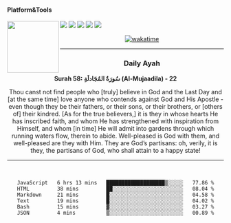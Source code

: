 #### Platform&Tools

[![](https://img.shields.io/badge/-NPM-cb3837?style=flat-square&logo=npm&logoColor=white)](https://npmjs.com/)
[![](https://img.shields.io/badge/PHP-777BB4?style=flat-square&logo=php&logoColor=white)](https://nodejs.org/)
[![](https://img.shields.io/badge/Julia-9558B2?style=flat-square&logo=julia&logoColor=white)](https://nodejs.org/)
<img src="https://avatars.githubusercontent.com/u/31664438?v=4" width="120" align="left">
[![](https://img.shields.io/badge/-Node.js-43853d?style=flat-square&logo=node.js&logoColor=ffffff)](https://nodejs.org/)
[![](https://img.shields.io/badge/Visual_Studio_Code-0078D4?style=flat-square&logo=visual%20studio%20code&logoColor=white)](https://nodejs.org/)

<center>

[![wakatime](https://wakatime.com/badge/user/87646243-158a-4241-a3cb-668e1fa2dbb8.svg)](https://wakatime.com/@87646243-158a-4241-a3cb-668e1fa2dbb8)
               

_______ 
### Daily Ayah

<!--START_SECTION:quran-->

**Surah 58: سُورَةُ المُجَادلَةِ (Al-Mujaadila) - 22**

Thou canst not find people who [truly] believe in God and the Last Day and [at the same time] love anyone who contends against God and His Apostle - even though they be their fathers, or their sons, or their brothers, or [others of] their kindred. [As for the true believers,] it is they in whose hearts He has inscribed faith, and whom He has strength­ened with inspiration from Himself, and whom [in time] He will admit into gardens through which running waters flow, therein to abide. Well-pleased is God with them, and well-pleased are they with Him. They are God’s partisans: oh, verily, it is they, the partisans of God, who shall attain to a happy state!
 <!--END_SECTION:quran-->

  
                       
                                             
_______

&nbsp;&nbsp;     &nbsp;&nbsp;    &nbsp;&nbsp;   &nbsp;&nbsp;
 
<!--START_SECTION:waka-->

```text
JavaScript   6 hrs 13 mins   ███████████████████▒░░░░░   77.86 %
HTML         38 mins         ██░░░░░░░░░░░░░░░░░░░░░░░   08.04 %
Markdown     21 mins         █░░░░░░░░░░░░░░░░░░░░░░░░   04.58 %
Text         19 mins         █░░░░░░░░░░░░░░░░░░░░░░░░   04.02 %
Bash         15 mins         ▓░░░░░░░░░░░░░░░░░░░░░░░░   03.27 %
JSON         4 mins          ▒░░░░░░░░░░░░░░░░░░░░░░░░   00.89 %
```

<!--END_SECTION:waka-->
